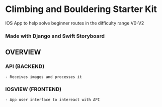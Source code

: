 # Climbing and Bouldering Starter Kit 
IOS App to help solve beginner routes in the difficulty range V0-V2

### Made with Django and Swift Storyboard 

## OVERVIEW 
### API (BACKEND)
    - Receives images and processes it
### IOSVIEW (FRONTEND) 
    - App user interface to intereact with API
